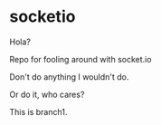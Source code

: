 # socketio
Hola?

Repo for fooling around with socket.io

Don't do anything I wouldn't do.

Or do it, who cares?


This is branch1.
